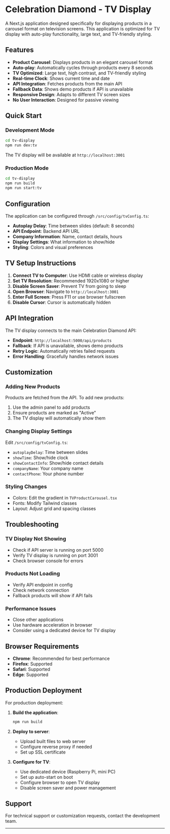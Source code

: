 # Celebration Diamond - TV Display

A Next.js application designed specifically for displaying products in a carousel format on television screens. This application is optimized for TV display with auto-play functionality, large text, and TV-friendly styling.

## Features

- **Product Carousel**: Displays products in an elegant carousel format
- **Auto-play**: Automatically cycles through products every 8 seconds
- **TV Optimized**: Large text, high contrast, and TV-friendly styling
- **Real-time Clock**: Shows current time and date
- **API Integration**: Fetches products from the main API
- **Fallback Data**: Shows demo products if API is unavailable
- **Responsive Design**: Adapts to different TV screen sizes
- **No User Interaction**: Designed for passive viewing

## Quick Start

### Development Mode
```bash
cd tv-display
npm run dev:tv
```
The TV display will be available at `http://localhost:3001`

### Production Mode
```bash
cd tv-display
npm run build
npm run start:tv
```

## Configuration

The application can be configured through `/src/config/tvConfig.ts`:

- **Autoplay Delay**: Time between slides (default: 8 seconds)
- **API Endpoint**: Backend API URL
- **Company Information**: Name, contact details, hours
- **Display Settings**: What information to show/hide
- **Styling**: Colors and visual preferences

## TV Setup Instructions

1. **Connect TV to Computer**: Use HDMI cable or wireless display
2. **Set TV Resolution**: Recommended 1920x1080 or higher
3. **Disable Screen Saver**: Prevent TV from going to sleep
4. **Open Browser**: Navigate to `http://localhost:3001`
5. **Enter Full Screen**: Press F11 or use browser fullscreen
6. **Disable Cursor**: Cursor is automatically hidden

## API Integration

The TV display connects to the main Celebration Diamond API:

- **Endpoint**: `http://localhost:5000/api/products`
- **Fallback**: If API is unavailable, shows demo products
- **Retry Logic**: Automatically retries failed requests
- **Error Handling**: Gracefully handles network issues

## Customization

### Adding New Products
Products are fetched from the API. To add new products:
1. Use the admin panel to add products
2. Ensure products are marked as "Active"
3. The TV display will automatically show them

### Changing Display Settings
Edit `/src/config/tvConfig.ts`:
- `autoplayDelay`: Time between slides
- `showTime`: Show/hide clock
- `showContactInfo`: Show/hide contact details
- `companyName`: Your company name
- `contactPhone`: Your phone number

### Styling Changes
- Colors: Edit the gradient in `TVProductCarousel.tsx`
- Fonts: Modify Tailwind classes
- Layout: Adjust grid and spacing classes

## Troubleshooting

### TV Display Not Showing
- Check if API server is running on port 5000
- Verify TV display is running on port 3001
- Check browser console for errors

### Products Not Loading
- Verify API endpoint in config
- Check network connection
- Fallback products will show if API fails

### Performance Issues
- Close other applications
- Use hardware acceleration in browser
- Consider using a dedicated device for TV display

## Browser Requirements

- **Chrome**: Recommended for best performance
- **Firefox**: Supported
- **Safari**: Supported
- **Edge**: Supported

## Production Deployment

For production deployment:

1. **Build the application**:
   ```bash
   npm run build
   ```

2. **Deploy to server**:
   - Upload built files to web server
   - Configure reverse proxy if needed
   - Set up SSL certificate

3. **Configure for TV**:
   - Use dedicated device (Raspberry Pi, mini PC)
   - Set up auto-start on boot
   - Configure browser to open TV display
   - Disable screen saver and power management

## Support

For technical support or customization requests, contact the development team.

---